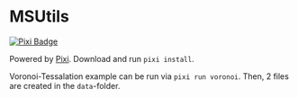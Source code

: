 # MSUtils

[![Pixi Badge](https://img.shields.io/endpoint?url=https://raw.githubusercontent.com/prefix-dev/pixi/main/assets/badge/v0.json)](https://pixi.sh)

Powered by [Pixi](https://pixi.sh/latest/). Download and run ``pixi install``.

Voronoi-Tessalation example can be run via ``pixi run voronoi``. Then, 2 files are created in the ``data``-folder.
